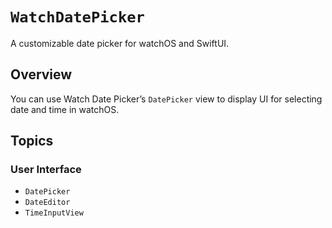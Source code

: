 # ``WatchDatePicker``

A customizable date picker for watchOS and SwiftUI.

## Overview

<!-- TODO: wire up some script to duplicate things from here into README.md -->

You can use Watch Date Picker’s `DatePicker` view to display UI for selecting date and time in watchOS.

## Topics

### User Interface

- ``DatePicker``
- ``DateEditor``
- ``TimeInputView``
